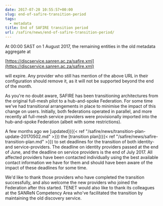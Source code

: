 ```yaml
--- 
date: 2017-07-20 10:55:57+00:00
slug: end-of-safire-transition-period
tags: 
  - metadata
title: End of SAFIRE transition period
url: /safire/news/end-of-safire-transition-period/
---
```


At 00:00 SAST on 1 August 2017, the remaining entities in the old metadata aggregate at

[https://discservice.sanren.ac.za/safire.xml](https://discservice.sanren.ac.za/safire.xml)

will expire. Any provider who still has mention of the above URL in their configuration should remove it, as it will not be supported beyond the end of the month.<!-- more -->

As you're no doubt aware, SAFIRE has been transitioning architectures from the original full-mesh pilot to a hub-and-spoke Federation. For some time we've had transitional arrangements in place to minimise the impact of this change on users. Initially, both federations operated in parallel, and more recently all full-mesh service providers were provisionally imported into the hub-and-spoke Federation (albeit with some restrictions).

A few months ago we [updated]({{< ref "/safire/news/transition-plan-update-20170502.md" >}}) the [transition plan]({{< ref "/safire/news/safire-transition-plan.md" >}}) to set deadlines for the transition of both identity- and service-providers. The deadline on identity providers passed at the end of June, and the deadline on service providers is the end of July 2017. All affected providers have been contacted individually using the best available contact information we have for them and should have been aware of the impact of these deadlines for some time.

We'd like to thank those providers who have completed the transition successfully, and also welcome the new providers who joined the Federation after this started. TENET would also like to thank its colleagues at the SANReN Competency Area who've facilitated the transition by maintaining the old discovery service.
